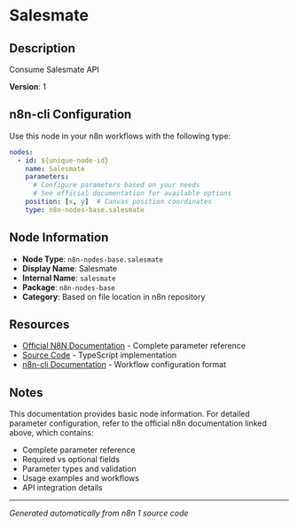 # Salesmate

## Description

Consume Salesmate API

**Version**: 1

## n8n-cli Configuration

Use this node in your n8n workflows with the following type:

```yaml
nodes:
  - id: ${unique-node-id}
    name: Salesmate
    parameters:
      # Configure parameters based on your needs
      # See official documentation for available options
    position: [x, y]  # Canvas position coordinates
    type: n8n-nodes-base.salesmate
```

## Node Information

- **Node Type**: `n8n-nodes-base.salesmate`
- **Display Name**: Salesmate
- **Internal Name**: `salesmate`
- **Package**: `n8n-nodes-base`
- **Category**: Based on file location in n8n repository

## Resources

- [Official N8N Documentation](https://docs.n8n.io/integrations/builtin/app-nodes/n8n-nodes-base.salesmate/) - Complete parameter reference
- [Source Code](https://github.com/n8n-io/n8n/blob/master/packages/nodes-base/nodes/Salesmate/Salesmate.node.ts) - TypeScript implementation
- [n8n-cli Documentation](https://github.com/edenreich/n8n-cli) - Workflow configuration format

## Notes

This documentation provides basic node information. For detailed parameter configuration, 
refer to the official n8n documentation linked above, which contains:

- Complete parameter reference
- Required vs optional fields
- Parameter types and validation
- Usage examples and workflows
- API integration details

---
*Generated automatically from n8n 1 source code*
